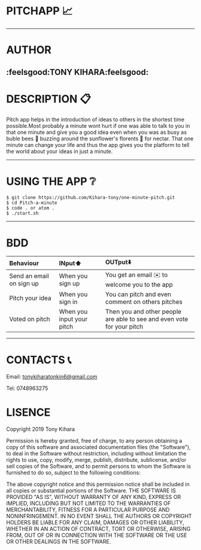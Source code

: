 # PITCHAPP :chart_with_upwards_trend:
-----------------
# AUTHOR

  :feelsgood:TONY KIHARA:feelsgood:
------------
# DESCRIPTION :clipboard:

 Pitch app helps in the introduction of ideas to others in the shortest time possible.Most probably a minute wont hurt if one was able to talk to you in that one minute and give you a good idea even when you was as busy as buble bees :honeybee: buzzing around the sunflower's florents :sunflower: for nectar.
 That one minute can change your life and thus the app gives you the platform to tell the world about your ideas in just a minute.

 ----------------------- 
# USING THE APP :grey_question:

 ~~~
 $ git clone https://github.com/Kihara-tony/one-minute-pitch.git
 $ cd Pitch-a-minute
 $ code . or atom .
 $ ./start.sh
 ~~~
 ---------------------
# BDD

 |Behaviour|INput:arrow_up:|OUTput:arrow_down:|
 |:-------|:-----|:-----|
 |Send an email on sign up|When you sign up|You get an email :envelope: to welcome you to the app|
 |Pitch your idea|When you  sign in|You can pitch and even comment on others pitches|
 |Voted on pitch|When you input your pitch|Then you and other people are able to see and even vote for your pitch|

 ------------------------
# CONTACTS :telephone_receiver:
 
 Email: tonykiharatonkin6@gmail.com

 Tel: 0748963275

# LISENCE
  
 Copyright 2019 Tony Kihara

 Permission is hereby granted, free of charge, to any person obtaining a copy of this software and associated documentation files (the "Software"), to deal in the Software without restriction, including without limitation the rights to use, copy, modify, merge, publish, distribute, sublicense, and/or sell copies of the Software, and to permit persons to whom the Software is furnished to do so, subject to the following conditions:

 
  The above copyright notice and this permission notice shall be included in all copies or substantial portions of the Software. THE SOFTWARE IS PROVIDED "AS IS", WITHOUT WARRANTY OF ANY KIND, EXPRESS OR IMPLIED, INCLUDING BUT NOT LIMITED TO THE WARRANTIES OF MERCHANTABILITY, FITNESS FOR A PARTICULAR PURPOSE AND NONINFRINGEMENT. IN NO EVENT SHALL THE AUTHORS OR COPYRIGHT HOLDERS BE LIABLE FOR ANY CLAIM, DAMAGES OR OTHER LIABILITY, WHETHER IN AN ACTION OF CONTRACT, TORT OR OTHERWISE, ARISING FROM, OUT OF OR IN CONNECTION WITH THE SOFTWARE OR THE USE OR OTHER DEALINGS IN THE SOFTWARE.
